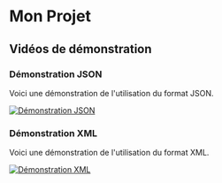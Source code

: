# Mon Projet

## Vidéos de démonstration

### Démonstration JSON
Voici une démonstration de l'utilisation du format JSON.

[![Démonstration JSON](https://img.youtube.com/vi/1GN2JXrjema/maxresdefault.jpg)](https://drive.google.com/file/d/1Ff4pFTmj2XFAHlAG02uEjr6OYKdIA4fR/view)

### Démonstration XML
Voici une démonstration de l'utilisation du format XML.

[![Démonstration XML](https://img.youtube.com/vi/1Ff4pFTmj2XFAHlAG02uEjr6OYKdIA4fR/maxresdefault.jpg)](https://drive.google.com/uc?id=1Ff4pFTmj2XFAHlAG02uEjr6OYKdIA4fR)
